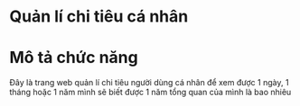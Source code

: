# Quản lí chi tiêu cá nhân 

# Mô tả chức năng 
Đây là trang web quản lí chi tiêu người dùng cá nhân để xem được 1 ngày, 1 tháng hoặc 1 năm mình sẽ biết được 1 năm tổng quan của mình là bao nhiêu

